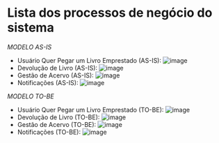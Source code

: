# Lista dos processos de negócio do sistema

*MODELO AS-IS*
* Usuário Quer Pegar um Livro Emprestado (AS-IS): ![image](https://github.com/ICEI-PUC-Minas-PMV-SI/pmv-si-2024-1-pe2-t3-grupo-2-biblioteca/assets/142620882/665e6c08-36f3-4bc8-b27d-70a44b6370d3)
* Devolução de Livro (AS-IS): ![image](https://github.com/ICEI-PUC-Minas-PMV-SI/pmv-si-2024-1-pe2-t3-grupo-2-biblioteca/assets/142620882/9518d472-9d10-4a9c-93c7-9fe2c54781e8)
* Gestão de Acervo (AS-IS): ![image](https://github.com/ICEI-PUC-Minas-PMV-SI/pmv-si-2024-1-pe2-t3-grupo-2-biblioteca/assets/142620882/d88147d7-f42e-45f7-bf5d-9add14b5da0b)
* Notificações (AS-IS): ![image](https://github.com/ICEI-PUC-Minas-PMV-SI/pmv-si-2024-1-pe2-t3-grupo-2-biblioteca/assets/142620882/920f77a6-6d6f-4444-938c-e08c781d81e0)

*MODELO TO-BE*
* Usuário Quer Pegar um Livro Emprestado (TO-BE): ![image](https://github.com/ICEI-PUC-Minas-PMV-SI/pmv-si-2024-1-pe2-t3-grupo-2-biblioteca/assets/142620882/c36d0901-ab0a-4097-a3fe-f149302bd239)
* Devolução de Livro (TO-BE): ![image](https://github.com/ICEI-PUC-Minas-PMV-SI/pmv-si-2024-1-pe2-t3-grupo-2-biblioteca/assets/142620882/ea77b4c0-0d3d-48ab-b118-3d3287e15d5b)
* Gestão de Acervo (TO-BE): ![image](https://github.com/ICEI-PUC-Minas-PMV-SI/pmv-si-2024-1-pe2-t3-grupo-2-biblioteca/assets/142620882/017dadd6-9ef0-4c3e-a96a-139c44bb2d17)
* Notificações (TO-BE): ![image](https://github.com/ICEI-PUC-Minas-PMV-SI/pmv-si-2024-1-pe2-t3-grupo-2-biblioteca/assets/142620882/ce5a273b-e85d-4e37-a86a-6849aedf249a)





 



